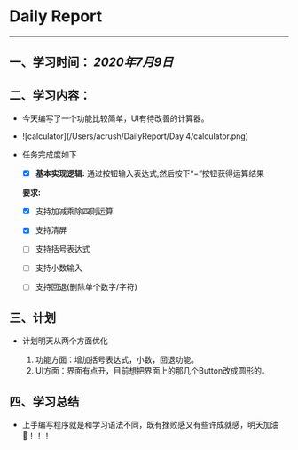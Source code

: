 # Daily Report

--------

## 一、学习时间： *2020年7月9日*

## 二、学习内容：

* 今天编写了一个功能比较简单，UI有待改善的计算器。

* ![calculator](/Users/acrush/DailyReport/Day 4/calculator.png)

* 任务完成度如下

  - [x] **基本实现逻辑:**   通过按钮输入表达式,然后按下“=”按钮获得运算结果

  **要求:**

  - [x] 支持加减乘除四则运算
  - [x] 支持清屏

  - [ ] 支持括号表达式
  - [ ] 支持小数输入 
  - [ ] 支持回退(删除单个数字/字符)



## 三、计划

* 计划明天从两个方面优化

  1. 功能方面：增加括号表达式，小数，回退功能。
  2. UI方面：界面有点丑，目前想把界面上的那几个Button改成圆形的。

  




## 四、学习总结

* 上手编写程序就是和学习语法不同，既有挫败感又有些许成就感，明天加油💪！！！

